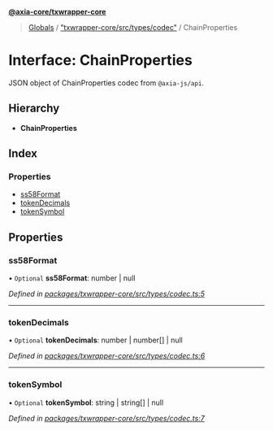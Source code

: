 **[@axia-core/txwrapper-core](../README.md)**

> [Globals](../globals.md) / ["txwrapper-core/src/types/codec"](../modules/_txwrapper_core_src_types_codec_.md) / ChainProperties

# Interface: ChainProperties

JSON object of ChainProperties codec from `@axia-js/api`.

## Hierarchy

* **ChainProperties**

## Index

### Properties

* [ss58Format](_txwrapper_core_src_types_codec_.chainproperties.md#ss58format)
* [tokenDecimals](_txwrapper_core_src_types_codec_.chainproperties.md#tokendecimals)
* [tokenSymbol](_txwrapper_core_src_types_codec_.chainproperties.md#tokensymbol)

## Properties

### ss58Format

• `Optional` **ss58Format**: number \| null

*Defined in [packages/txwrapper-core/src/types/codec.ts:5](https://github.com/axia-core/txwrapper-core/blob/731a943/packages/txwrapper-core/src/types/codec.ts#L5)*

___

### tokenDecimals

• `Optional` **tokenDecimals**: number \| number[] \| null

*Defined in [packages/txwrapper-core/src/types/codec.ts:6](https://github.com/axia-core/txwrapper-core/blob/731a943/packages/txwrapper-core/src/types/codec.ts#L6)*

___

### tokenSymbol

• `Optional` **tokenSymbol**: string \| string[] \| null

*Defined in [packages/txwrapper-core/src/types/codec.ts:7](https://github.com/axia-core/txwrapper-core/blob/731a943/packages/txwrapper-core/src/types/codec.ts#L7)*
